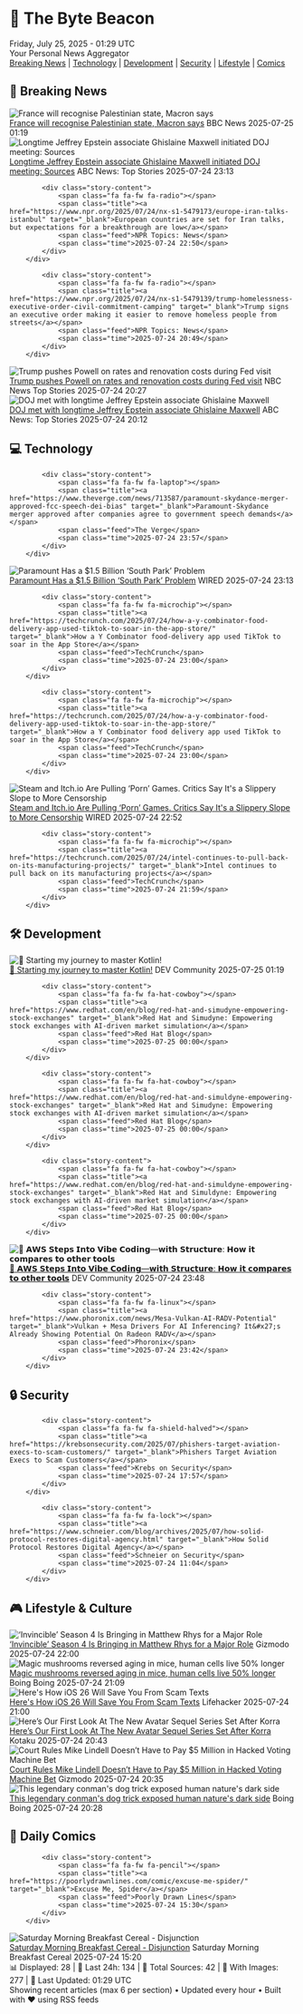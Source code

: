 <!-- Processing 54 RSS feeds at 2025-07-25 01:29:34 UTC -->
<!-- Processing: Penny Arcade -->
<!-- Processing: Garfield -->
<!-- Processing: Dilbert -->
<!-- Processing: Cyanide & Happiness -->
<!-- Processing: CNN Breaking News -->
<!-- Processing: BBC World News -->
<!-- Processing: ABC News Breaking -->
<!-- Processing: NBC News Breaking -->
<!-- Processing: Ars Technica -->
<!-- Processing: O'Reilly Radar -->
<!-- Processing: WIRED -->
<!-- Processing: Hacker News -->
<!-- Processing: Dev.to -->
<!-- Processing: StackOverflow Blog -->
<!-- Processing: Phoronix Linux News -->
<!-- Processing: It's FOSS -->
<!-- Processing: Red Hat Blog -->
<!-- Processing: Ubuntu Blog -->
<!-- Processing: GitLab Blog -->
<!-- Processing: InfoQ -->
<!-- Processing: Martin Fowler -->
<!-- Processing: Coding Horror -->
<!-- Processing: The Pragmatic Engineer -->
<!-- Processing: Lifehacker -->
<!-- Processing: Kotaku -->
<!-- Processing: Boing Boing -->
<!-- Processing: Krebs on Security -->
<!-- Processing: Schneier on Security -->
<!-- Generated 5 new posts out of 28 feeds processed -->
<div class="newspaper-header">
    <h1 class="newspaper-title">📰 The Byte Beacon</h1>
    <div class="newspaper-date">Friday, July 25, 2025 - 01:29 UTC</div>
    <div class="newspaper-subtitle">Your Personal News Aggregator</div>
</div>

<div class="newspaper-nav">
    <a href="#breaking">Breaking News</a> |
    <a href="#tech">Technology</a> |
    <a href="#dev">Development</a> |
    <a href="#security">Security</a> |
    <a href="#lifestyle">Lifestyle</a> |
    <a href="#webcomics">Comics</a>
</div>

<div class="news-section breaking-news" id="breaking">
<h2 class="section-header">🚨 Breaking News</h2>
<div class="stories-container">
<div class="story">
            <img src="https://ichef.bbci.co.uk/ace/standard/240/cpsprodpb/cd14/live/8222b300-68ca-11f0-8dbd-f3d32ebd3327.jpg" alt="France will recognise Palestinian state, Macron says" class="story-image" loading="lazy" onerror="this.style.display='none'">
            <div class="story-content">
                <span class="fa fa-fw fa-earth-americas"></span>
                <span class="title"><a href="https://www.bbc.com/news/articles/ckg5g4p3245o" target="_blank">France will recognise Palestinian state, Macron says</a></span>
                <span class="feed">BBC News</span>
                <span class="time">2025-07-25 01:19</span>
            </div>
        </div>
<div class="story">
            <img src="https://s.abcnews.com/images/US/todd-blanche-4-abc-gmh-250724_1753364825281_hpMain_4x3t_384.jpg" alt="Longtime Jeffrey Epstein associate Ghislaine Maxwell initiated DOJ meeting: Sources" class="story-image" loading="lazy" onerror="this.style.display='none'">
            <div class="story-content">
                <span class="fa fa-fw fa-tv"></span>
                <span class="title"><a href="https://abcnews.go.com/Politics/doj-meeting-ghislaine-maxwell-set-thursday-sources/story?id=124021785" target="_blank">Longtime Jeffrey Epstein associate Ghislaine Maxwell initiated DOJ meeting: Sources</a></span>
                <span class="feed">ABC News: Top Stories</span>
                <span class="time">2025-07-24 23:13</span>
            </div>
        </div>
<div class="story">
            
            <div class="story-content">
                <span class="fa fa-fw fa-radio"></span>
                <span class="title"><a href="https://www.npr.org/2025/07/24/nx-s1-5479173/europe-iran-talks-istanbul" target="_blank">European countries are set for Iran talks, but expectations for a breakthrough are low</a></span>
                <span class="feed">NPR Topics: News</span>
                <span class="time">2025-07-24 22:50</span>
            </div>
        </div>
<div class="story">
            
            <div class="story-content">
                <span class="fa fa-fw fa-radio"></span>
                <span class="title"><a href="https://www.npr.org/2025/07/24/nx-s1-5479139/trump-homelessness-executive-order-civil-commitment-camping" target="_blank">Trump signs an executive order making it easier to remove homeless people from streets</a></span>
                <span class="feed">NPR Topics: News</span>
                <span class="time">2025-07-24 20:49</span>
            </div>
        </div>
<div class="story">
            <img src="https://media-cldnry.s-nbcnews.com/image/upload/t_fit_1500w/mpx/2704722219/2025_07/1753388819274_now_mtp_powell_trump_250724_1920x1080-l6mbtk.jpg" alt="Trump pushes Powell on rates and renovation costs during Fed visit" class="story-image" loading="lazy" onerror="this.style.display='none'">
            <div class="story-content">
                <span class="fa fa-fw fa-broadcast-tower"></span>
                <span class="title"><a href="https://www.nbcnews.com/meet-the-press/video/trump-pushes-powell-on-rates-and-renovation-costs-during-fed-visit-243788869902" target="_blank">Trump pushes Powell on rates and renovation costs during Fed visit</a></span>
                <span class="feed">NBC News Top Stories</span>
                <span class="time">2025-07-24 20:27</span>
            </div>
        </div>
<div class="story">
            <img src="https://s.abcnews.com/images/US/todd-blanche-4-abc-gmh-250724_1753364825281_hpMain_4x3t_384.jpg" alt="DOJ met with longtime Jeffrey Epstein associate Ghislaine Maxwell" class="story-image" loading="lazy" onerror="this.style.display='none'">
            <div class="story-content">
                <span class="fa fa-fw fa-tv"></span>
                <span class="title"><a href="https://abcnews.go.com/Politics/doj-meeting-ghislaine-maxwell-set-thursday-sources/story?id=124021785" target="_blank">DOJ met with longtime Jeffrey Epstein associate Ghislaine Maxwell</a></span>
                <span class="feed">ABC News: Top Stories</span>
                <span class="time">2025-07-24 20:12</span>
            </div>
        </div>
</div>
</div>
<div class="news-section tech-news" id="tech">
<h2 class="section-header">💻 Technology</h2>
<div class="stories-container">
<div class="story">
            
            <div class="story-content">
                <span class="fa fa-fw fa-laptop"></span>
                <span class="title"><a href="https://www.theverge.com/news/713587/paramount-skydance-merger-approved-fcc-speech-dei-bias" target="_blank">Paramount-Skydance merger approved after companies agree to government speech demands</a></span>
                <span class="feed">The Verge</span>
                <span class="time">2025-07-24 23:57</span>
            </div>
        </div>
<div class="story">
            <img src="https://media.wired.com/photos/688260ef4f088f314b8487bc/master/pass/Paramount-South-Park-Problem-Culture-TCDSOPA_EC204.jpg" alt="Paramount Has a $1.5 Billion ‘South Park’ Problem" class="story-image" loading="lazy" onerror="this.style.display='none'">
            <div class="story-content">
                <span class="fa fa-fw fa-bolt"></span>
                <span class="title"><a href="https://www.wired.com/story/paramount-has-a-south-park-problem/" target="_blank">Paramount Has a $1.5 Billion ‘South Park’ Problem</a></span>
                <span class="feed">WIRED</span>
                <span class="time">2025-07-24 23:13</span>
            </div>
        </div>
<div class="story">
            
            <div class="story-content">
                <span class="fa fa-fw fa-microchip"></span>
                <span class="title"><a href="https://techcrunch.com/2025/07/24/how-a-y-combinator-food-delivery-app-used-tiktok-to-soar-in-the-app-store/" target="_blank">How a Y Combinator food-delivery app used TikTok to soar in the App Store</a></span>
                <span class="feed">TechCrunch</span>
                <span class="time">2025-07-24 23:00</span>
            </div>
        </div>
<div class="story">
            
            <div class="story-content">
                <span class="fa fa-fw fa-microchip"></span>
                <span class="title"><a href="https://techcrunch.com/2025/07/24/how-a-y-combinator-food-delivery-app-used-tiktok-to-soar-in-the-app-store/" target="_blank">How a Y Combinator food delivery app used TikTok to soar in the App Store</a></span>
                <span class="feed">TechCrunch</span>
                <span class="time">2025-07-24 23:00</span>
            </div>
        </div>
<div class="story">
            <img src="https://media.wired.com/photos/687fcfbfcc34f84ebcc01ab6/master/pass/STEAM-Remove-ornographic-Games-Culture-1659833597.jpg" alt="Steam and Itch.io Are Pulling ‘Porn’ Games. Critics Say It&#x27;s a Slippery Slope to More Censorship" class="story-image" loading="lazy" onerror="this.style.display='none'">
            <div class="story-content">
                <span class="fa fa-fw fa-bolt"></span>
                <span class="title"><a href="https://www.wired.com/story/steam-itchio-are-pulling-porn-games-censorship/" target="_blank">Steam and Itch.io Are Pulling ‘Porn’ Games. Critics Say It&#x27;s a Slippery Slope to More Censorship</a></span>
                <span class="feed">WIRED</span>
                <span class="time">2025-07-24 22:52</span>
            </div>
        </div>
<div class="story">
            
            <div class="story-content">
                <span class="fa fa-fw fa-microchip"></span>
                <span class="title"><a href="https://techcrunch.com/2025/07/24/intel-continues-to-pull-back-on-its-manufacturing-projects/" target="_blank">Intel continues to pull back on its manufacturing projects</a></span>
                <span class="feed">TechCrunch</span>
                <span class="time">2025-07-24 21:59</span>
            </div>
        </div>
</div>
</div>
<div class="news-section dev-news" id="dev">
<h2 class="section-header">🛠️ Development</h2>
<div class="stories-container">
<div class="story">
            <img src="https://media2.dev.to/dynamic/image/width=800%2Cheight=%2Cfit=scale-down%2Cgravity=auto%2Cformat=auto/https%3A%2F%2Fdev-to-uploads.s3.amazonaws.com%2Fuploads%2Farticles%2F63a6dpgri1sxssazjh6d.jpg" alt="🚀 Starting my journey to master Kotlin!" class="story-image" loading="lazy" onerror="this.style.display='none'">
            <div class="story-content">
                <span class="fa fa-fw fa-code"></span>
                <span class="title"><a href="https://dev.to/hitesh_motsra/starting-my-journey-to-master-kotlin-57ki" target="_blank">🚀 Starting my journey to master Kotlin!</a></span>
                <span class="feed">DEV Community</span>
                <span class="time">2025-07-25 01:19</span>
            </div>
        </div>
<div class="story">
            
            <div class="story-content">
                <span class="fa fa-fw fa-hat-cowboy"></span>
                <span class="title"><a href="https://www.redhat.com/en/blog/red-hat-and-simudyne-empowering-stock-exchanges" target="_blank">Red Hat and Simudyne: Empowering stock exchanges with AI-driven market simulation</a></span>
                <span class="feed">Red Hat Blog</span>
                <span class="time">2025-07-25 00:00</span>
            </div>
        </div>
<div class="story">
            
            <div class="story-content">
                <span class="fa fa-fw fa-hat-cowboy"></span>
                <span class="title"><a href="https://www.redhat.com/en/blog/red-hat-and-simuldyne-empowering-stock-exchanges" target="_blank">Red Hat and Simudyne: Empowering stock exchanges with AI-driven market simulation</a></span>
                <span class="feed">Red Hat Blog</span>
                <span class="time">2025-07-25 00:00</span>
            </div>
        </div>
<div class="story">
            
            <div class="story-content">
                <span class="fa fa-fw fa-hat-cowboy"></span>
                <span class="title"><a href="https://www.redhat.com/en/blog/red-hat-and-simuldyne-empowering-stock-exchanges" target="_blank">Red Hat and Simuldyne: Empowering stock exchanges with AI-driven market simulation</a></span>
                <span class="feed">Red Hat Blog</span>
                <span class="time">2025-07-25 00:00</span>
            </div>
        </div>
<div class="story">
            <img src="https://media2.dev.to/dynamic/image/width=800%2Cheight=%2Cfit=scale-down%2Cgravity=auto%2Cformat=auto/https%3A%2F%2Fdev-to-uploads.s3.amazonaws.com%2Fuploads%2Farticles%2Fb3hce1iw1mvabvkx96ly.png" alt="🚀 𝗔𝗪𝗦 𝗦𝘁𝗲𝗽𝘀 𝗜𝗻𝘁𝗼 𝗩𝗶𝗯𝗲 𝗖𝗼𝗱𝗶𝗻𝗴—𝘄𝗶𝘁𝗵 𝗦𝘁𝗿𝘂𝗰𝘁𝘂𝗿𝗲: 𝗛𝗼𝘄 𝗶𝘁 𝗰𝗼𝗺𝗽𝗮𝗿𝗲𝘀 𝘁𝗼 𝗼𝘁𝗵𝗲𝗿 𝘁𝗼𝗼𝗹𝘀" class="story-image" loading="lazy" onerror="this.style.display='none'">
            <div class="story-content">
                <span class="fa fa-fw fa-code"></span>
                <span class="title"><a href="https://dev.to/srini_n_ba4ec48b97d1c5383/--4df6" target="_blank">🚀 𝗔𝗪𝗦 𝗦𝘁𝗲𝗽𝘀 𝗜𝗻𝘁𝗼 𝗩𝗶𝗯𝗲 𝗖𝗼𝗱𝗶𝗻𝗴—𝘄𝗶𝘁𝗵 𝗦𝘁𝗿𝘂𝗰𝘁𝘂𝗿𝗲: 𝗛𝗼𝘄 𝗶𝘁 𝗰𝗼𝗺𝗽𝗮𝗿𝗲𝘀 𝘁𝗼 𝗼𝘁𝗵𝗲𝗿 𝘁𝗼𝗼𝗹𝘀</a></span>
                <span class="feed">DEV Community</span>
                <span class="time">2025-07-24 23:48</span>
            </div>
        </div>
<div class="story">
            
            <div class="story-content">
                <span class="fa fa-fw fa-linux"></span>
                <span class="title"><a href="https://www.phoronix.com/news/Mesa-Vulkan-AI-RADV-Potential" target="_blank">Vulkan + Mesa Drivers For AI Inferencing? It&#x27;s Already Showing Potential On Radeon RADV</a></span>
                <span class="feed">Phoronix</span>
                <span class="time">2025-07-24 23:42</span>
            </div>
        </div>
</div>
</div>
<div class="news-section security-news" id="security">
<h2 class="section-header">🔒 Security</h2>
<div class="stories-container">
<div class="story">
            
            <div class="story-content">
                <span class="fa fa-fw fa-shield-halved"></span>
                <span class="title"><a href="https://krebsonsecurity.com/2025/07/phishers-target-aviation-execs-to-scam-customers/" target="_blank">Phishers Target Aviation Execs to Scam Customers</a></span>
                <span class="feed">Krebs on Security</span>
                <span class="time">2025-07-24 17:57</span>
            </div>
        </div>
<div class="story">
            
            <div class="story-content">
                <span class="fa fa-fw fa-lock"></span>
                <span class="title"><a href="https://www.schneier.com/blog/archives/2025/07/how-solid-protocol-restores-digital-agency.html" target="_blank">How Solid Protocol Restores Digital Agency</a></span>
                <span class="feed">Schneier on Security</span>
                <span class="time">2025-07-24 11:04</span>
            </div>
        </div>
</div>
</div>
<div class="news-section lifestyle-news" id="lifestyle">
<h2 class="section-header">🎮 Lifestyle & Culture</h2>
<div class="stories-container">
<div class="story">
            <img src="https://gizmodo.com/app/uploads/2025/07/Invincible-San-Diego-Comic-Con.jpg" alt="‘Invincible’ Season 4 Is Bringing in Matthew Rhys for a Major Role" class="story-image" loading="lazy" onerror="this.style.display='none'">
            <div class="story-content">
                <span class="fa fa-fw fa-computer"></span>
                <span class="title"><a href="https://gizmodo.com/san-diego-comic-con-invincible-dinosaurus-matthew-rhys-cast-announcement-2000634033" target="_blank">‘Invincible’ Season 4 Is Bringing in Matthew Rhys for a Major Role</a></span>
                <span class="feed">Gizmodo</span>
                <span class="time">2025-07-24 22:00</span>
            </div>
        </div>
<div class="story">
            <img src="https://i0.wp.com/boingboing.net/wp-content/uploads/2023/04/Yarygin.png?fit=1200%2C675&amp;quality=55&amp;ssl=1" alt="Magic mushrooms reversed aging in mice, human cells live 50% longer" class="story-image" loading="lazy" onerror="this.style.display='none'">
            <div class="story-content">
                <span class="fa fa-fw fa-arrow-right"></span>
                <span class="title"><a href="https://boingboing.net/2025/07/24/magic-mushrooms-reversed-aging-in-mice-human-cells-live-50-longer.html" target="_blank">Magic mushrooms reversed aging in mice, human cells live 50% longer</a></span>
                <span class="feed">Boing Boing</span>
                <span class="time">2025-07-24 21:09</span>
            </div>
        </div>
<div class="story">
            <img src="https://lifehacker.com/imagery/articles/01K0YZMZCB2RSV9R0CT6SFPKPX/hero-image.png" alt="Here&#x27;s How iOS 26 Will Save You From Scam Texts" class="story-image" loading="lazy" onerror="this.style.display='none'">
            <div class="story-content">
                <span class="fa fa-fw fa-life-ring"></span>
                <span class="title"><a href="https://lifehacker.com/tech/ios-26-scam-text-filter?utm_medium=RSS" target="_blank">Here&#x27;s How iOS 26 Will Save You From Scam Texts</a></span>
                <span class="feed">Lifehacker</span>
                <span class="time">2025-07-24 21:00</span>
            </div>
        </div>
<div class="story">
            <img src="https://i.kinja-img.com/image/upload/c_fit,q_80,w_636/0696b01ca39c66e003c84790a03f6abb.jpg" alt="Here’s Our First Look At The New Avatar Sequel Series Set After Korra" class="story-image" loading="lazy" onerror="this.style.display='none'">
            <div class="story-content">
                <span class="fa fa-fw fa-gamepad"></span>
                <span class="title"><a href="https://kotaku.com/avatar-seven-havens-pavi-earthbender-image-sdcc-panel-1851786934" target="_blank">Here’s Our First Look At The New Avatar Sequel Series Set After Korra</a></span>
                <span class="feed">Kotaku</span>
                <span class="time">2025-07-24 20:43</span>
            </div>
        </div>
<div class="story">
            <img src="https://gizmodo.com/app/uploads/2024/08/MyPillow-CEO-Mike-Lindell-leans-against-a-fence.jpg" alt="Court Rules Mike Lindell Doesn’t Have to Pay $5 Million in Hacked Voting Machine Bet" class="story-image" loading="lazy" onerror="this.style.display='none'">
            <div class="story-content">
                <span class="fa fa-fw fa-computer"></span>
                <span class="title"><a href="https://gizmodo.com/court-rules-mike-lindell-doesnt-have-to-pay-5-million-in-hacked-voting-machine-bet-2000633979" target="_blank">Court Rules Mike Lindell Doesn’t Have to Pay $5 Million in Hacked Voting Machine Bet</a></span>
                <span class="feed">Gizmodo</span>
                <span class="time">2025-07-24 20:35</span>
            </div>
        </div>
<div class="story">
            <img src="https://i0.wp.com/boingboing.net/wp-content/uploads/2025/07/Joseph__Yellow_Kid__Weil_1918.jpg?fit=1200%2C833&amp;quality=60&amp;ssl=1" alt="This legendary conman&#x27;s dog trick exposed human nature&#x27;s dark side" class="story-image" loading="lazy" onerror="this.style.display='none'">
            <div class="story-content">
                <span class="fa fa-fw fa-arrow-right"></span>
                <span class="title"><a href="https://boingboing.net/2025/07/24/this-legendary-conmans-dog-trick-exposed-human-natures-dark-side.html" target="_blank">This legendary conman&#x27;s dog trick exposed human nature&#x27;s dark side</a></span>
                <span class="feed">Boing Boing</span>
                <span class="time">2025-07-24 20:28</span>
            </div>
        </div>
</div>
</div>
<div class="news-section webcomics-section" id="webcomics">
<h2 class="section-header">🎨 Daily Comics</h2>
<div class="stories-container">
<div class="story">
            
            <div class="story-content">
                <span class="fa fa-fw fa-pencil"></span>
                <span class="title"><a href="https://poorlydrawnlines.com/comic/excuse-me-spider/" target="_blank">Excuse Me, Spider</a></span>
                <span class="feed">Poorly Drawn Lines</span>
                <span class="time">2025-07-24 15:30</span>
            </div>
        </div>
<div class="story">
            <img src="https://www.smbc-comics.com/comics/1753229445-20250725.png" alt="Saturday Morning Breakfast Cereal - Disjunction" class="story-image" loading="lazy" onerror="this.style.display='none'">
            <div class="story-content">
                <span class="fa fa-fw fa-smile"></span>
                <span class="title"><a href="https://www.smbc-comics.com/comic/disjunction" target="_blank">Saturday Morning Breakfast Cereal - Disjunction</a></span>
                <span class="feed">Saturday Morning Breakfast Cereal</span>
                <span class="time">2025-07-24 15:20</span>
            </div>
        </div>
</div>
</div>

<div class="newspaper-footer">
    <div class="stats">
        📊 Displayed: 28 | 📅 Last 24h: 134 | 📡 Total Sources: 42 | 📸 With Images: 277 |
        🔄 Last Updated: 01:29 UTC
    </div>
    <div class="footer-note">
        Showing recent articles (max 6 per section) • Updated every hour • Built with ❤️ using RSS feeds
    </div>
</div>
